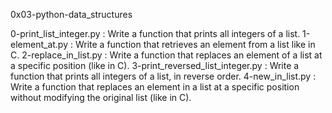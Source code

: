 
0x03-python-data_structures

0-print_list_integer.py : Write a function that prints all integers of a list.
1-element_at.py : Write a function that retrieves an element from a list like in C.
2-replace_in_list.py : Write a function that replaces an element of a list at a specific position (like in C).
3-print_reversed_list_integer.py : Write a function that prints all integers of a list, in reverse order.
4-new_in_list.py : Write a function that replaces an element in a list at a specific position without modifying the original list (like in C).
